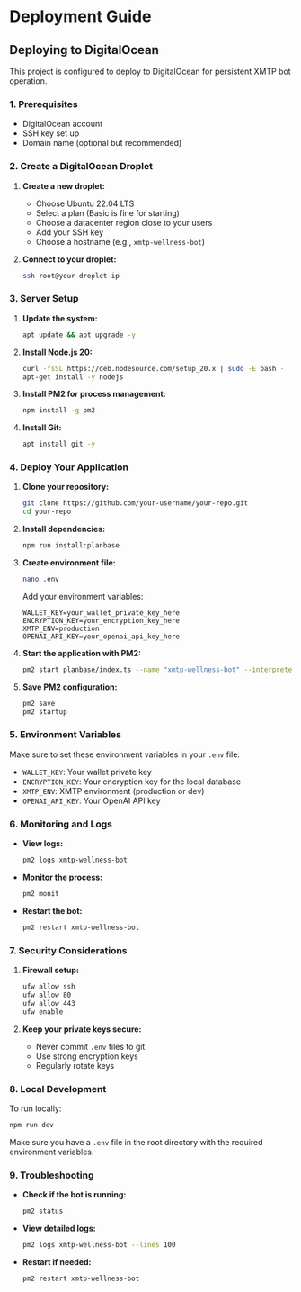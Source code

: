 # Deployment Guide

## Deploying to DigitalOcean

This project is configured to deploy to DigitalOcean for persistent XMTP bot operation.

### 1. Prerequisites

- DigitalOcean account
- SSH key set up
- Domain name (optional but recommended)

### 2. Create a DigitalOcean Droplet

1. **Create a new droplet:**
   - Choose Ubuntu 22.04 LTS
   - Select a plan (Basic is fine for starting)
   - Choose a datacenter region close to your users
   - Add your SSH key
   - Choose a hostname (e.g., `xmtp-wellness-bot`)

2. **Connect to your droplet:**
   ```bash
   ssh root@your-droplet-ip
   ```

### 3. Server Setup

1. **Update the system:**
   ```bash
   apt update && apt upgrade -y
   ```

2. **Install Node.js 20:**
   ```bash
   curl -fsSL https://deb.nodesource.com/setup_20.x | sudo -E bash -
   apt-get install -y nodejs
   ```

3. **Install PM2 for process management:**
   ```bash
   npm install -g pm2
   ```

4. **Install Git:**
   ```bash
   apt install git -y
   ```

### 4. Deploy Your Application

1. **Clone your repository:**
   ```bash
   git clone https://github.com/your-username/your-repo.git
   cd your-repo
   ```

2. **Install dependencies:**
   ```bash
   npm run install:planbase
   ```

3. **Create environment file:**
   ```bash
   nano .env
   ```
   
   Add your environment variables:
   ```
   WALLET_KEY=your_wallet_private_key_here
   ENCRYPTION_KEY=your_encryption_key_here
   XMTP_ENV=production
   OPENAI_API_KEY=your_openai_api_key_here
   ```

4. **Start the application with PM2:**
   ```bash
   pm2 start planbase/index.ts --name "xmtp-wellness-bot" --interpreter npx --interpreter-args tsx
   ```

5. **Save PM2 configuration:**
   ```bash
   pm2 save
   pm2 startup
   ```

### 5. Environment Variables

Make sure to set these environment variables in your `.env` file:

- `WALLET_KEY`: Your wallet private key
- `ENCRYPTION_KEY`: Your encryption key for the local database
- `XMTP_ENV`: XMTP environment (production or dev)
- `OPENAI_API_KEY`: Your OpenAI API key

### 6. Monitoring and Logs

- **View logs:**
  ```bash
  pm2 logs xmtp-wellness-bot
  ```

- **Monitor the process:**
  ```bash
  pm2 monit
  ```

- **Restart the bot:**
  ```bash
  pm2 restart xmtp-wellness-bot
  ```

### 7. Security Considerations

1. **Firewall setup:**
   ```bash
   ufw allow ssh
   ufw allow 80
   ufw allow 443
   ufw enable
   ```

2. **Keep your private keys secure:**
   - Never commit `.env` files to git
   - Use strong encryption keys
   - Regularly rotate keys

### 8. Local Development

To run locally:
```bash
npm run dev
```

Make sure you have a `.env` file in the root directory with the required environment variables.

### 9. Troubleshooting

- **Check if the bot is running:**
  ```bash
  pm2 status
  ```

- **View detailed logs:**
  ```bash
  pm2 logs xmtp-wellness-bot --lines 100
  ```

- **Restart if needed:**
  ```bash
  pm2 restart xmtp-wellness-bot
  ``` 